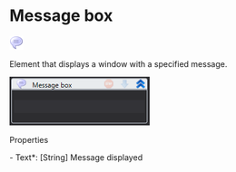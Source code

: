 # Message box

![](<../../../.gitbook/assets/0 (28).png>)

Element that displays a window with a specified message.

![](<../../../.gitbook/assets/1 (30).png>)

Properties

&#x20;\- Text\*: \[String] Message displayed
